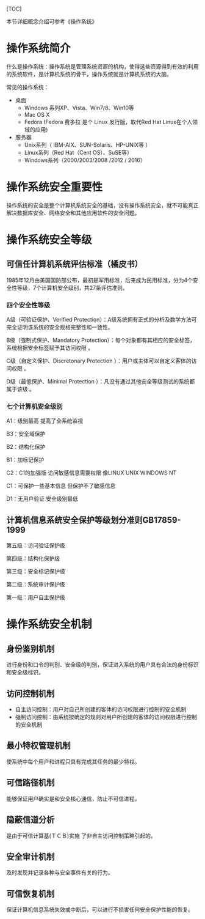 [TOC]

本节详细概念介绍可参考《操作系统》

# 操作系统简介

什么是操作系统：操作系统是管理系统资源的机构，使得这些资源得到有效的利用的系统软件，是计算机系统的骨干，操作系统就是计算机系统的大脑。 

常见的操作系统：

- 桌面
  - Windows 系列XP、Vista、Win7/8、Win10等
  - Mac OS X
  - Fedora (Fedora 费多拉 是个 Linux 发行版，取代Red Hat Linux在个人领域的应用)
- 服务器
  - Unix系列（ IBM-AIX、SUN-Solaris、HP-UNIX等 ）
  - Linux系列（Red Hat（Cent OS）、SuSE等）
  - Windows系列（2000/2003/2008 /2012 / 2016）



# 操作系统安全重要性

操作系统的安全是整个计算机系统安全的基础，没有操作系统安全，就不可能真正解决数据库安全、网络安全和其他应用软件的安全问题。 

# 操作系统安全等级

## 可信任计算机系统评估标准（橘皮书）

1985年12月由美国国防部公布，最初是军用标准，后来成为民用标准，分为4个安全性等级，7个计算机安全级别，共27条评估准则。

### 四个安全性等级

A级（可验证保护、Verified Protection）：A级系统拥有正式的分析及数学方法可完全证明该系统的安全规格完整性和一致性。

B级（强制式保护、Mandatory Protection）：每个对象都有其相应的安全标签，系统根据安全标签赋予其访问权限 。

C级（自定义保护、Discretonary Protection ）：用户或主体可以自定义客体的访问权限 。

D级（最低保护、Minimal Protection ）：凡没有通过其他安全等级测试的系统都属于该级 。

### 七个计算机安全级别

A1：级别最高 提高了全系统监视

B3：安全域保护 

B2：结构化保护 

B1：加标记保护 

C2：C1的加强版 访问敏感信息需要权限 像LINUX UNIX WINDOWS NT 

C1：可保护一些基本信息 但保护不了敏感信息 

D1：无用户验证 安全级别最低 

## 计算机信息系统安全保护等级划分准则GB17859-1999

第五级：访问验证保护级

第四级：结构化保护级

第三级：安全标记保护级

第二级：系统审计保护级

第一级：用户自主保护级

# 操作系统安全机制

## 身份鉴别机制

进行身份和口令的判别、安全级的判别，保证进入系统的用户具有合法的身份标识和安全级标识。

## 访问控制机制

- 自主访问控制：用户对自己所创建的客体的访问权限进行控制的安全机制
- 强制访问控制：由系统按确定的规则对用户所创建的客体的访问权限进行控制的安全机制

## 最小特权管理机制

使系统中每个用户和进程只具有完成其任务的最少特权。

## 可信路径机制

能够保证用户确实是和安全核心通信，防止不可信进程。

## 隐蔽信道分析

 是由于可信计算基(ＴＣＢ)实施  了非自主访问控制策略引起的。

## 安全审计机制

及时发现并记录各种与安全事件有关的行为。

## 可信恢复机制

保证计算机信息系统失效或中断后，可以进行不损害任何安全保护性能的恢复。